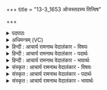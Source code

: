 +++
title = "13-3_1653 ओजस्तदस्य तित्विष"

+++
<details><summary>पदपाठः</summary>

ओ꣡जः꣢꣯। तत्। अ꣣स्य। तित्विषे। उभे꣡इति꣢। यत्। स꣣म꣡व꣢र्तयत्। स꣣म्। अ꣡व꣢꣯र्तयत्। इ꣡न्द्रः꣢꣯। च꣡र्म꣢꣯। इ꣢व। रो꣡द꣢꣯सी꣢इ꣡ति꣢। १६५३।
</details>

<details><summary>अधिमन्त्रम् (VC)</summary>

- इन्द्रः
- वत्सः काण्वः
- गायत्री
- षड्जः
</details>

<details><summary>हिन्दी : आचार्य रामनाथ वेदालंकार - विषयः</summary>

तृतीय ऋचा पूर्वार्चिक में १८२ क्रमाङ्क पर परमात्मा के विषय में पहले व्याख्यात हो चुकी है। यहाँ पुनः व्याख्या करते हैं।
</details>

<details><summary>हिन्दी : आचार्य रामनाथ वेदालंकार - पदार्थः</summary>

पदार्थान्वय -  (यत्) जो (इन्द्रः) परमेश्वर ने (चर्म इव) सन्ध्या-वन्दन के लिए जैसे मृगचर्म कोई फैलाता है, वैसे ही (उभे रोदसी) दोनों द्यावापृथिवी के समान अपरा और परा नामक दोनों विद्याओं को (समवर्त्तयत्) फैलाया है, (तत्) वह (अस्य) इस परमेश्वर का (ओजः) ज्ञान-बल (तित्विषे) प्रदीप्त हो रहा है ॥३॥ यहाँ उपमालङ्कार है ॥३॥
</details>

<details><summary>हिन्दी : आचार्य रामनाथ वेदालंकार - भावार्थः</summary>

भावार्थ -  यह जगदीश्वर की महान् कृपा है कि वह सत्पात्र ऋषियों के हृदय में पराविद्या और अपरा विद्या के ज्ञान को द्यावापृथिवी के समान फैलाता है ॥३॥
</details>

<details><summary>संस्कृत : आचार्य रामनाथ वेदालंकार - विषयः</summary>

तृतीया ऋक् पूर्वार्चिके १८२ क्रमाङ्के परमात्मविषये व्याख्यातपूर्वा। अत्र पुनर्व्याख्यायते।
</details>

<details><summary>संस्कृत : आचार्य रामनाथ वेदालंकार - पदार्थः</summary>

पदार्थान्वय -  (यत् इन्द्रः) परमेश्वरः (चर्म इव) सन्ध्यावन्दनार्थम् मृगचर्म यथा कश्चित् प्रसारयति तथा (उभे रोदसी) उभे द्यावापृथिव्यौ इव अपरापरारूपे उभे अपि विद्ये (समवर्तयत्) विस्तृणाति (तत् अस्य) परमेश्वरस्य (ओजः) ज्ञानबलम् (तित्विषे) प्रदीप्तं भवति ॥३॥ अत्रोपमालङ्कारः ॥३॥
</details>

<details><summary>संस्कृत : आचार्य रामनाथ वेदालंकार - भावार्थः</summary>

भावार्थ -  महतीयं जगदीश्वरस्य कृपा यत् स सत्पात्रभूतानामृषीणां हृदये पराविद्याया अपराविद्यायाश्च ज्ञानं द्यावापृथिवीवत् विस्तृणाति ॥३॥
</details>